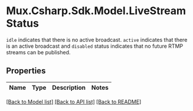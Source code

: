 # Mux.Csharp.Sdk.Model.LiveStreamStatus
`idle` indicates that there is no active broadcast. `active` indicates that there is an active broadcast and `disabled` status indicates that no future RTMP streams can be published.

## Properties

Name | Type | Description | Notes
------------ | ------------- | ------------- | -------------

[[Back to Model list]](../README.md#documentation-for-models) [[Back to API list]](../README.md#documentation-for-api-endpoints) [[Back to README]](../README.md)

